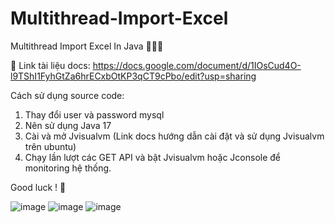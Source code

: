 # Multithread-Import-Excel
Multithread Import Excel In Java 🧵🧵🧵

🍹 Link tài liệu docs: https://docs.google.com/document/d/1IOsCud4O-l9TShI1FyhGtZa6hrECxbOtKP3qCT9cPbo/edit?usp=sharing

Cách sử dụng source code:
1. Thay đổi user và password mysql
2. Nên sử dụng Java 17
3. Cài và mở Jvisualvm (Link docs hướng dẫn cài đặt và sử dụng Jvisualvm trên ubuntu)
5. Chạy lần lượt các GET API và bật Jvisualvm hoặc Jconsole để monitoring hệ thống.

Good luck ! 📘 

![image](https://github.com/thinhotwp1/Multithread-Import-Excel/assets/61654110/49eb210a-8831-47a6-83c5-b4ee4083673b)
![image](https://github.com/thinhotwp1/Multithread-Import-Excel/assets/61654110/dcd16379-d826-49c0-a7ca-50d59ad727e3)
![image](https://github.com/thinhotwp1/Multithread-Import-Excel/assets/61654110/7b01cb8e-d77d-458b-bc9a-0ad6690f85f3)

